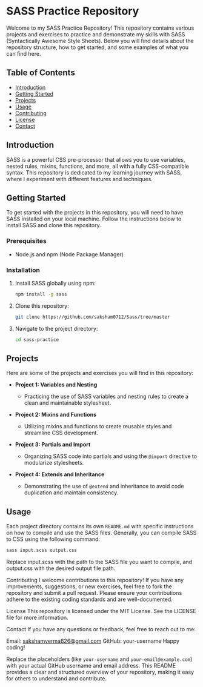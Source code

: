 # SASS Practice Repository

Welcome to my SASS Practice Repository! This repository contains various projects and exercises to practice and demonstrate my skills with SASS (Syntactically Awesome Style Sheets). Below you will find details about the repository structure, how to get started, and some examples of what you can find here.

## Table of Contents

- [Introduction](#introduction)
- [Getting Started](#getting-started)
- [Projects](#projects)
- [Usage](#usage)
- [Contributing](#contributing)
- [License](#license)
- [Contact](#contact)

## Introduction

SASS is a powerful CSS pre-processor that allows you to use variables, nested rules, mixins, functions, and more, all with a fully CSS-compatible syntax. This repository is dedicated to my learning journey with SASS, where I experiment with different features and techniques.

## Getting Started

To get started with the projects in this repository, you will need to have SASS installed on your local machine. Follow the instructions below to install SASS and clone this repository.

### Prerequisites

- Node.js and npm (Node Package Manager)

### Installation

1. Install SASS globally using npm:

    ```sh
    npm install -g sass
    ```

2. Clone this repository:

    ```sh
    git clone https://github.com/saksham0712/Sass/tree/master
    ```

3. Navigate to the project directory:

    ```sh
    cd sass-practice
    ```

## Projects

Here are some of the projects and exercises you will find in this repository:

- **Project 1: Variables and Nesting**
  - Practicing the use of SASS variables and nesting rules to create a clean and maintainable stylesheet.

- **Project 2: Mixins and Functions**
  - Utilizing mixins and functions to create reusable styles and streamline CSS development.

- **Project 3: Partials and Import**
  - Organizing SASS code into partials and using the `@import` directive to modularize stylesheets.

- **Project 4: Extends and Inheritance**
  - Demonstrating the use of `@extend` and inheritance to avoid code duplication and maintain consistency.

## Usage

Each project directory contains its own `README.md` with specific instructions on how to compile and use the SASS files. Generally, you can compile SASS to CSS using the following command:

```sh
sass input.scss output.css
```
Replace input.scss with the path to the SASS file you want to compile, and output.css with the desired output file path.

Contributing
I welcome contributions to this repository! If you have any improvements, suggestions, or new exercises, feel free to fork the repository and submit a pull request. Please ensure your contributions adhere to the existing coding standards and are well-documented.

License
This repository is licensed under the MIT License. See the LICENSE file for more information.

Contact
If you have any questions or feedback, feel free to reach out to me:

Email: sakshamverma626@gmail.com
GitHub: your-username
Happy coding!



Replace the placeholders (like `your-username` and `your-email@example.com`) with your actual GitHub username and email address. This README provides a clear and structured overview of your repository, making it easy for others to understand and contribute.






